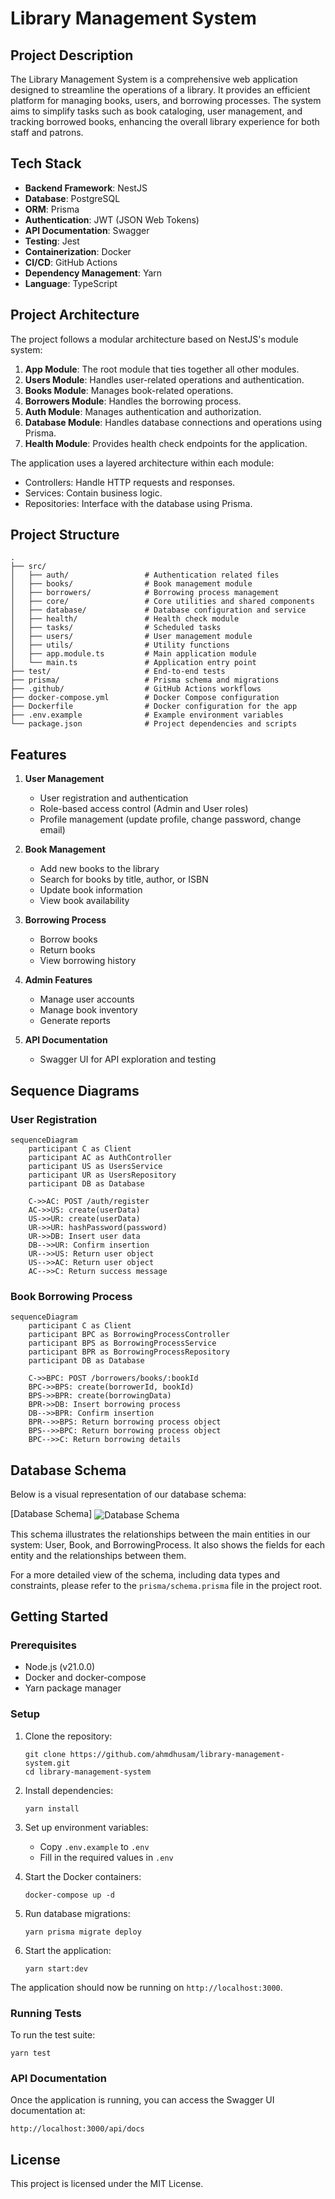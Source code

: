 # Library Management System

## Project Description

The Library Management System is a comprehensive web application designed to streamline the operations of a library. It provides an efficient platform for managing books, users, and borrowing processes. The system aims to simplify tasks such as book cataloging, user management, and tracking borrowed books, enhancing the overall library experience for both staff and patrons.

## Tech Stack

- **Backend Framework**: NestJS
- **Database**: PostgreSQL
- **ORM**: Prisma
- **Authentication**: JWT (JSON Web Tokens)
- **API Documentation**: Swagger
- **Testing**: Jest
- **Containerization**: Docker
- **CI/CD**: GitHub Actions
- **Dependency Management**: Yarn
- **Language**: TypeScript

## Project Architecture

The project follows a modular architecture based on NestJS's module system:

1. **App Module**: The root module that ties together all other modules.
2. **Users Module**: Handles user-related operations and authentication.
3. **Books Module**: Manages book-related operations.
4. **Borrowers Module**: Handles the borrowing process.
5. **Auth Module**: Manages authentication and authorization.
6. **Database Module**: Handles database connections and operations using Prisma.
7. **Health Module**: Provides health check endpoints for the application.

The application uses a layered architecture within each module:
- Controllers: Handle HTTP requests and responses.
- Services: Contain business logic.
- Repositories: Interface with the database using Prisma.

## Project Structure

```
.
├── src/
│   ├── auth/                 # Authentication related files
│   ├── books/                # Book management module
│   ├── borrowers/            # Borrowing process management
│   ├── core/                 # Core utilities and shared components
│   ├── database/             # Database configuration and service
│   ├── health/               # Health check module
│   ├── tasks/                # Scheduled tasks
│   ├── users/                # User management module
│   ├── utils/                # Utility functions
│   ├── app.module.ts         # Main application module
│   └── main.ts               # Application entry point
├── test/                     # End-to-end tests
├── prisma/                   # Prisma schema and migrations
├── .github/                  # GitHub Actions workflows
├── docker-compose.yml        # Docker Compose configuration
├── Dockerfile                # Docker configuration for the app
├── .env.example              # Example environment variables
└── package.json              # Project dependencies and scripts
```

## Features

1. **User Management**
   - User registration and authentication
   - Role-based access control (Admin and User roles)
   - Profile management (update profile, change password, change email)

2. **Book Management**
   - Add new books to the library
   - Search for books by title, author, or ISBN
   - Update book information
   - View book availability

3. **Borrowing Process**
   - Borrow books
   - Return books
   - View borrowing history

4. **Admin Features**
   - Manage user accounts
   - Manage book inventory
   - Generate reports

5. **API Documentation**
   - Swagger UI for API exploration and testing

## Sequence Diagrams

### User Registration

```mermaid
sequenceDiagram
    participant C as Client
    participant AC as AuthController
    participant US as UsersService
    participant UR as UsersRepository
    participant DB as Database

    C->>AC: POST /auth/register
    AC->>US: create(userData)
    US->>UR: create(userData)
    UR->>UR: hashPassword(password)
    UR->>DB: Insert user data
    DB-->>UR: Confirm insertion
    UR-->>US: Return user object
    US-->>AC: Return user object
    AC-->>C: Return success message
```

### Book Borrowing Process

```mermaid
sequenceDiagram
    participant C as Client
    participant BPC as BorrowingProcessController
    participant BPS as BorrowingProcessService
    participant BPR as BorrowingProcessRepository
    participant DB as Database

    C->>BPC: POST /borrowers/books/:bookId
    BPC->>BPS: create(borrowerId, bookId)
    BPS->>BPR: create(borrowingData)
    BPR->>DB: Insert borrowing process
    DB-->>BPR: Confirm insertion
    BPR-->>BPS: Return borrowing process object
    BPS-->>BPC: Return borrowing process object
    BPC-->>C: Return borrowing details
```

## Database Schema

Below is a visual representation of our database schema:

[Database Schema]
<img src="./imgs/schema.png" align="center" alt="Database Schema">

This schema illustrates the relationships between the main entities in our system: User, Book, and BorrowingProcess. It also shows the fields for each entity and the relationships between them.

For a more detailed view of the schema, including data types and constraints, please refer to the `prisma/schema.prisma` file in the project root.

## Getting Started

### Prerequisites

- Node.js (v21.0.0)
- Docker and docker-compose
- Yarn package manager

### Setup

1. Clone the repository:
   ```
   git clone https://github.com/ahmdhusam/library-management-system.git
   cd library-management-system
   ```

2. Install dependencies:
   ```
   yarn install
   ```

3. Set up environment variables:
   - Copy `.env.example` to `.env`
   - Fill in the required values in `.env`

4. Start the Docker containers:
   ```
   docker-compose up -d
   ```

5. Run database migrations:
   ```
   yarn prisma migrate deploy
   ```

6. Start the application:
   ```
   yarn start:dev
   ```

The application should now be running on `http://localhost:3000`.

### Running Tests

To run the test suite:

```
yarn test
```

### API Documentation

Once the application is running, you can access the Swagger UI documentation at:

```
http://localhost:3000/api/docs
```

## License

This project is licensed under the MIT License.